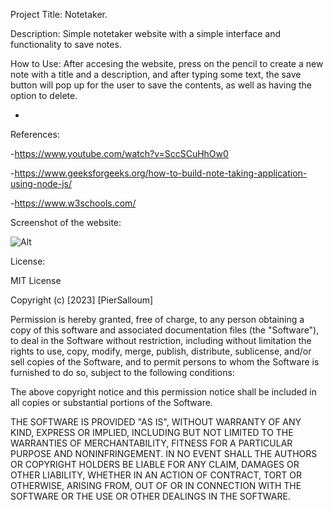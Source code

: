 Project Title: Notetaker.

Description: Simple notetaker website with a simple interface and functionality to save notes.

How to Use: After accesing the website, press on the pencil to create a new note with a title and a description, and after typing some text, the save button will pop up for the user to save the contents, as well as having the option to delete.

-

References:

-https://www.youtube.com/watch?v=SccSCuHhOw0

-https://www.geeksforgeeks.org/how-to-build-note-taking-application-using-node-js/

-https://www.w3schools.com/

Screenshot of the website:

![Alt](/Notetaker/screenshot.png)

License:

MIT License

Copyright (c) [2023] [PierSalloum]

Permission is hereby granted, free of charge, to any person obtaining a copy of this software and associated documentation files (the "Software"), to deal in the Software without restriction, including without limitation the rights to use, copy, modify, merge, publish, distribute, sublicense, and/or sell copies of the Software, and to permit persons to whom the Software is furnished to do so, subject to the following conditions:

The above copyright notice and this permission notice shall be included in all copies or substantial portions of the Software.

THE SOFTWARE IS PROVIDED "AS IS", WITHOUT WARRANTY OF ANY KIND, EXPRESS OR IMPLIED, INCLUDING BUT NOT LIMITED TO THE WARRANTIES OF MERCHANTABILITY, FITNESS FOR A PARTICULAR PURPOSE AND NONINFRINGEMENT. IN NO EVENT SHALL THE AUTHORS OR COPYRIGHT HOLDERS BE LIABLE FOR ANY CLAIM, DAMAGES OR OTHER LIABILITY, WHETHER IN AN ACTION OF CONTRACT, TORT OR OTHERWISE, ARISING FROM, OUT OF OR IN CONNECTION WITH THE SOFTWARE OR THE USE OR OTHER DEALINGS IN THE SOFTWARE.

